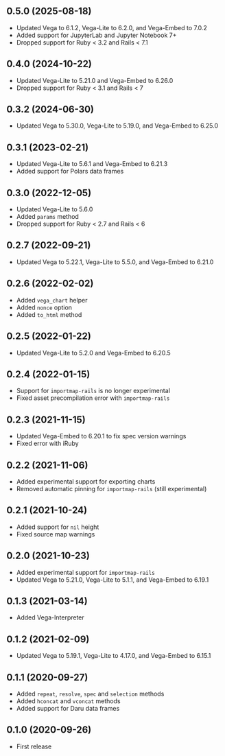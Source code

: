 ## 0.5.0 (2025-08-18)

- Updated Vega to 6.1.2, Vega-Lite to 6.2.0, and Vega-Embed to 7.0.2
- Added support for JupyterLab and Jupyter Notebook 7+
- Dropped support for Ruby < 3.2 and Rails < 7.1

## 0.4.0 (2024-10-22)

- Updated Vega-Lite to 5.21.0 and Vega-Embed to 6.26.0
- Dropped support for Ruby < 3.1 and Rails < 7

## 0.3.2 (2024-06-30)

- Updated Vega to 5.30.0, Vega-Lite to 5.19.0, and Vega-Embed to 6.25.0

## 0.3.1 (2023-02-21)

- Updated Vega-Lite to 5.6.1 and Vega-Embed to 6.21.3
- Added support for Polars data frames

## 0.3.0 (2022-12-05)

- Updated Vega-Lite to 5.6.0
- Added `params` method
- Dropped support for Ruby < 2.7 and Rails < 6

## 0.2.7 (2022-09-21)

- Updated Vega to 5.22.1, Vega-Lite to 5.5.0, and Vega-Embed to 6.21.0

## 0.2.6 (2022-02-02)

- Added `vega_chart` helper
- Added `nonce` option
- Added `to_html` method

## 0.2.5 (2022-01-22)

- Updated Vega-Lite to 5.2.0 and Vega-Embed to 6.20.5

## 0.2.4 (2022-01-15)

- Support for `importmap-rails` is no longer experimental
- Fixed asset precompilation error with `importmap-rails`

## 0.2.3 (2021-11-15)

- Updated Vega-Embed to 6.20.1 to fix spec version warnings
- Fixed error with iRuby

## 0.2.2 (2021-11-06)

- Added experimental support for exporting charts
- Removed automatic pinning for `importmap-rails` (still experimental)

## 0.2.1 (2021-10-24)

- Added support for `nil` height
- Fixed source map warnings

## 0.2.0 (2021-10-23)

- Added experimental support for `importmap-rails`
- Updated Vega to 5.21.0, Vega-Lite to 5.1.1, and Vega-Embed to 6.19.1

## 0.1.3 (2021-03-14)

- Added Vega-Interpreter

## 0.1.2 (2021-02-09)

- Updated Vega to 5.19.1, Vega-Lite to 4.17.0, and Vega-Embed to 6.15.1

## 0.1.1 (2020-09-27)

- Added `repeat`, `resolve`, `spec` and `selection` methods
- Added `hconcat` and `vconcat` methods
- Added support for Daru data frames

## 0.1.0 (2020-09-26)

- First release
